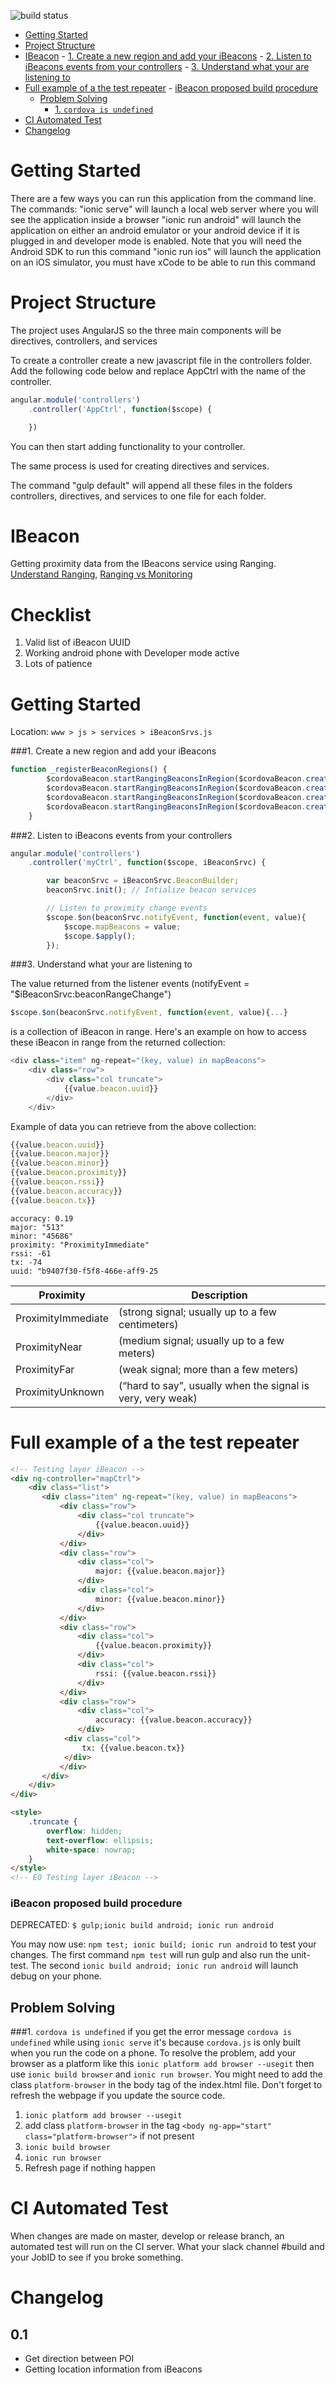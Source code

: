 ![build status](http://prive.myds.me:3000/harley1011/museumguide/badge?branche=master)

<!-- TOC depthFrom:1 depthTo:6 withLinks:1 updateOnSave:1 orderedList:0 -->

- [Getting Started](#getting-started)
- [Project Structure](#project-structure)
- [IBeacon](#ibeacon)
		- [1. Create a new region and add your iBeacons](#1-create-a-new-region-and-add-your-ibeacons)
		- [2. Listen to iBeacons events from your controllers](#2-listen-to-ibeacons-events-from-your-controllers)
		- [3. Understand what your are listening to](#3-understand-what-your-are-listening-to)
- [Full example of a the test repeater](#full-example-of-a-the-test-repeater)
		- [iBeacon proposed build procedure](#ibeacon-proposed-build-procedure)
	- [Problem Solving](#problem-solving)
		- [1. `cordova is undefined`](#1-cordova-is-undefined)
- [CI Automated Test](#ci-automated-test)
- [Changelog](#changelog)

<!-- /TOC -->

# Getting Started

There are a few ways you can run this application from the command line.
The commands:
"ionic serve" will launch a local web server where you will see the application inside a browser
"ionic run android" will launch the application on either an android emulator or your android device if it is plugged in and developer mode is enabled. Note that you will need the Android SDK to run this command
"ionic run ios" will launch the application on an iOS simulator, you must have xCode to be able to run this command

# Project Structure
The project uses AngularJS so the three main components will be directives, controllers, and services

To create a controller create a new javascript file in the controllers folder.
Add the following code below and replace AppCtrl with the name of the controller.

```javascript
angular.module('controllers')
    .controller('AppCtrl', function($scope) {

    })
```

You can then start adding functionality to your controller.

The same process is used for creating directives and services.

The command "gulp default" will append all these files in the folders controllers, directives, and services to one file for each folder.


# IBeacon

Getting proximity data from the IBeacons service using Ranging.
[Understand Ranging](http://developer.estimote.com/ibeacon/tutorial/part-3-ranging-beacons/),
[Ranging vs Monitoring](https://community.estimote.com/hc/en-us/articles/203356607-What-are-region-Monitoring-and-Ranging-)

Checklist
==============
1. Valid list of iBeacon UUID
2. Working android phone with Developer mode active
3. Lots of patience

Getting Started
===============
Location:
`www > js > services > iBeaconSrvs.js`

###1. Create a new region and add your iBeacons

```javascript     
function _registerBeaconRegions() {
        $cordovaBeacon.startRangingBeaconsInRegion($cordovaBeacon.createBeaconRegion("identifier", "UUID"));
        $cordovaBeacon.startRangingBeaconsInRegion($cordovaBeacon.createBeaconRegion("secondBeacon", "UUID"));
		$cordovaBeacon.startRangingBeaconsInRegion($cordovaBeacon.createBeaconRegion("thirdBeacon", "UUID"));
		$cordovaBeacon.startRangingBeaconsInRegion($cordovaBeacon.createBeaconRegion("NBeacon", "UUID"));
    }
```

###2. Listen to iBeacons events from your controllers
```javascript
angular.module('controllers')
    .controller('myCtrl', function($scope, iBeaconSrvc) {

        var beaconSrvc = iBeaconSrvc.BeaconBuilder;
        beaconSrvc.init(); // Intialize beacon services

		// Listen to proximity change events
        $scope.$on(beaconSrvc.notifyEvent, function(event, value){
        	$scope.mapBeacons = value;
			$scope.$apply();
        });
```

###3. Understand what your are listening to

The value returned from the listener events (notifyEvent = "$iBeaconSrvc:beaconRangeChange")

```javascript
$scope.$on(beaconSrvc.notifyEvent, function(event, value){...}
```

is a collection of iBeacon in range. Here's an example on how to access these iBeacon in range from the returned collection:

```javascript
<div class="item" ng-repeat="(key, value) in mapBeacons">
	<div class="row">
		<div class="col truncate">
			{{value.beacon.uuid}}
		</div>
	</div>
```

Example of data you can retrieve from the above collection:

```javascript
{{value.beacon.uuid}}
{{value.beacon.major}}
{{value.beacon.minor}}
{{value.beacon.proximity}}
{{value.beacon.rssi}}
{{value.beacon.accuracy}}
{{value.beacon.tx}}
```

```
accuracy: 0.19
major: "513"
minor: "45686"
proximity: "ProximityImmediate"
rssi: -61
tx: -74
uuid: "b9407f30-f5f8-466e-aff9-25
```


 Proximity           | Description           											
 -------------------|----------------------------------------------------------
ProximityImmediate   | (strong signal; usually up to a few centimeters)			 
 ProximityNear       | (medium signal; usually up to a few meters)      			 
 ProximityFar        | (weak signal; more than a few meters)    					    
 ProximityUnknown    | (“hard to say”, usually when the signal is very, very weak)   


# Full example of a the test repeater
```html
<!-- Testing layer iBeacon -->
<div ng-controller="mapCtrl">
	<div class="list">
	   <div class="item" ng-repeat="(key, value) in mapBeacons">
		   <div class="row">
			   <div class="col truncate">
				   {{value.beacon.uuid}}
			   </div>
		   </div>
		   <div class="row">
			   <div class="col">
				   major: {{value.beacon.major}}
			   </div>
			   <div class="col">
				   minor: {{value.beacon.minor}}
			   </div>
		   </div>
		   <div class="row">
			   <div class="col">
				   {{value.beacon.proximity}}
			   </div>
			   <div class="col">
				   rssi: {{value.beacon.rssi}}
			   </div>
		   </div>
		   <div class="row">
			   <div class="col">
				   accuracy: {{value.beacon.accuracy}}
			   </div>
			<div class="col">
				tx: {{value.beacon.tx}}
			</div>
		   </div>
	   </div>
	</div>
</div>

<style>
	.truncate {
		overflow: hidden;
		text-overflow: ellipsis;
		white-space: nowrap;
	}
</style>
<!-- EO Testing layer iBeacon -->
```

### iBeacon proposed build procedure
DEPRECATED: `$ gulp;ionic build android; ionic run android`

You may now use: `npm test; ionic build; ionic run android` to test your changes. The first command `npm test` will run gulp and also run the unit-test.
The second `ionic build android; ionic run android` will launch debug on your phone.


## Problem Solving
###1. `cordova is undefined`
 if you get the error message `cordova is undefined` while using `ionic serve` it's because `cordova.js` is only built
when you run the code on a phone. To resolve the problem, add your browser as a platform like this `ionic platform add browser --usegit`
then use `ionic build browser` and `ionic run browser`. You might need to add the class `platform-browser` in the body tag of the index.html file.
Don't forget to refresh the webpage if you update the source code.

1. `ionic platform add browser --usegit`
2. add class `platform-browser` in the tag `<body ng-app="start" class="platform-browser">` if not present
3. `ionic build browser`
4. `ionic run browser`
5. Refresh page if nothing happen


# CI Automated Test

When changes are made on master, develop or release branch, an automated test will run on the CI server. What your slack channel #build and your JobID to see if you broke something.




# Changelog

0.1
-------------
- Get direction between POI
- Getting location information from iBeacons
